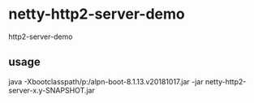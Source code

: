 # netty-http2-server-demo
http2-server-demo

## usage

java -Xbootclasspath/p:/alpn-boot-8.1.13.v20181017.jar -jar netty-http2-server-x.y-SNAPSHOT.jar